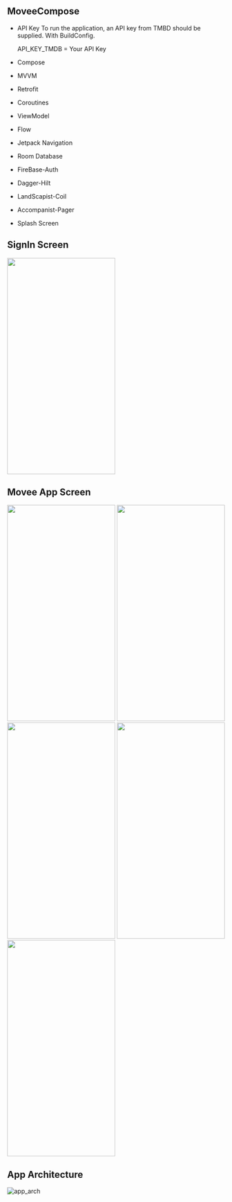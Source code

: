## MoveeCompose

* API Key
  To run the application, an API key from TMBD should be supplied. With BuildConfig.

  API_KEY_TMDB = Your API Key

* Compose
* MVVM
* Retrofit 
* Coroutines
* ViewModel
* Flow
* Jetpack Navigation
* Room Database
* FireBase-Auth
* Dagger-Hilt
* LandScapist-Coil
* Accompanist-Pager
* Splash Screen


## SignIn Screen
<img src="https://github.com/Oguzhan-Turkmen/MoveeCompose/assets/76784862/dbf19b8a-247e-4526-a25d-79f53fd9bbd8" width="250" height="500">


## Movee App Screen
<img src="https://github.com/Oguzhan-Turkmen/MoveeCompose/assets/76784862/1296423c-5847-4107-90bf-072fe6dca79a" width="250" height="500">
<img src="https://github.com/Oguzhan-Turkmen/MoveeCompose/assets/76784862/c18fc2b6-fab2-4b1e-bff6-593858d35a8b" width="250" height="500">
<img src="https://github.com/Oguzhan-Turkmen/MoveeCompose/assets/76784862/246c37f6-b542-4b8d-b6c5-363c6c7c9ae2" width="250" height="500">
<img src="https://github.com/Oguzhan-Turkmen/MoveeCompose/assets/76784862/9ab3922f-40f9-46ba-aa02-ef96cf41ce3f" width="250" height="500">
<img src="https://github.com/Oguzhan-Turkmen/MoveeCompose/assets/76784862/07fda88b-090a-40ca-9b23-2debac88ecc9" width="250" height="500">


## App Architecture

![app_arch](https://user-images.githubusercontent.com/76784862/139062020-a36d2277-6c74-468b-a586-f668cc869c16.png)
